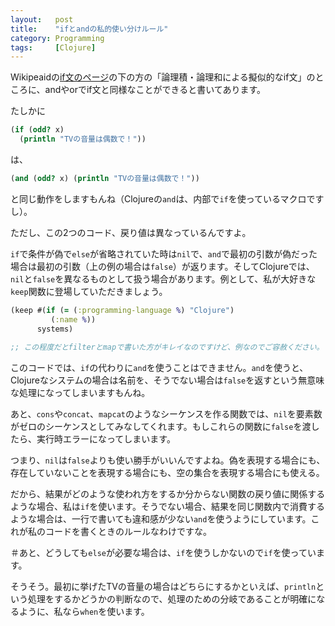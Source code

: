 ```yaml
---
layout:   post
title:    "ifとandの私的使い分けルール"
category: Programming
tags:     [Clojure]
---
```


Wikipeaidの[if文のページ](http://ja.wikipedia.org/wiki/If%E6%96%87)の下の方の「論理積・論理和による擬似的なif文」のところに、andやorでif文と同様なことができると書いてあります。

たしかに

```clojure
(if (odd? x)
  (println "TVの音量は偶数で！"))
```

は、

```clojure
(and (odd? x) (println "TVの音量は偶数で！"))
```

と同じ動作をしますもんね（Clojureの`and`は、内部で`if`を使っているマクロですし）。

ただし、この2つのコード、戻り値は異なっているんですよ。

`if`で条件が偽で`else`が省略されていた時は`nil`で、`and`で最初の引数が偽だった場合は最初の引数（上の例の場合は`false`）が返ります。そしてClojureでは、`nil`と`false`を異なるものとして扱う場合があります。例として、私が大好きな`keep`関数に登場していただきましょう。

```clojure
(keep #(if (= (:programming-language %) "Clojure")
         (:name %))
      systems)
              
;; この程度だとfilterとmapで書いた方がキレイなのですけど、例なのでご容赦ください。
```

このコードでは、`if`の代わりに`and`を使うことはできません。`and`を使うと、Clojureなシステムの場合は名前を、そうでない場合は`false`を返すという無意味な処理になってしまいますもんね。

あと、`cons`や`concat`、`mapcat`のようなシーケンスを作る関数では、`nil`を要素数がゼロのシーケンスとしてみなしてくれます。もしこれらの関数に`false`を渡したら、実行時エラーになってしまいます。

つまり、`nil`は`false`よりも使い勝手がいいんですよね。偽を表現する場合にも、存在していないことを表現する場合にも、空の集合を表現する場合にも使える。

だから、結果がどのような使われ方をするか分からない関数の戻り値に関係するような場合、私は`if`を使います。そうでない場合、結果を同じ関数内で消費するような場合は、一行で書いても違和感が少ない`and`を使うようにしています。これが私のコードを書くときのルールなわけですな。

＃あと、どうしても`else`が必要な場合は、`if`を使うしかないので`if`を使っています。

そうそう。最初に挙げたTVの音量の場合はどちらにするかといえば、`println`という処理をするかどうかの判断なので、処理のための分岐であることが明確になるように、私なら`when`を使います。
